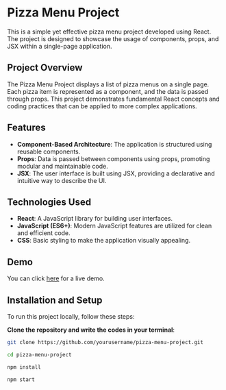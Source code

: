 # Pizza Menu Project

This is a simple yet effective pizza menu project developed using React. The project is designed to showcase the usage of components, props, and JSX within a single-page application.

## Project Overview

The Pizza Menu Project displays a list of pizza menus on a single page. Each pizza item is represented as a component, and the data is passed through props. This project demonstrates fundamental React concepts and coding practices that can be applied to more complex applications.

## Features

- **Component-Based Architecture**: The application is structured using reusable components.
- **Props**: Data is passed between components using props, promoting modular and maintainable code.
- **JSX**: The user interface is built using JSX, providing a declarative and intuitive way to describe the UI.

## Technologies Used

- **React**: A JavaScript library for building user interfaces.
- **JavaScript (ES6+)**: Modern JavaScript features are utilized for clean and efficient code.
- **CSS**: Basic styling to make the application visually appealing.


## Demo

You can click [here](https://pizza-menu-sezer.netlify.app/) for a live demo.

## Installation and Setup

To run this project locally, follow these steps:

 **Clone the repository and write the codes in your terminal**:
   ```bash
   git clone https://github.com/yourusername/pizza-menu-project.git
   
   cd pizza-menu-project
   
   npm install

   npm start







